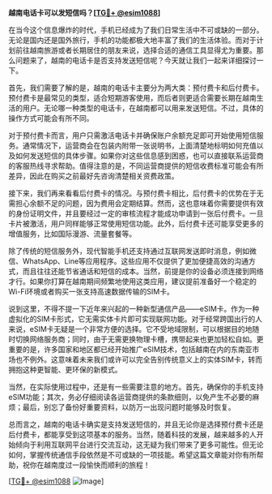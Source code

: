 **越南电话卡可以发短信吗？[[TG💪+ @esim1088](https://t.me/s/esim1088)]**

在当今这个信息爆炸的时代，手机已经成为了我们日常生活中不可或缺的一部分。无论是国内还是国外旅行，手机的功能都极大地丰富了我们的生活体验。而对于计划前往越南旅游或者长期居住的朋友来说，选择合适的通信工具显得尤为重要。那么问题来了，越南的电话卡是否支持发送短信呢？今天就让我们一起来详细探讨一下。

首先，我们需要了解的是，越南的电话卡主要分为两大类：预付费卡和后付费卡。预付费卡是最常见的类型，适合短期游客使用，而后者则更适合需要长期在越南生活的用户。无论哪一种类型的电话卡，在越南都可以用来发送短信。不过，具体的操作方式可能会有所不同。

对于预付费卡而言，用户只需激活电话卡并确保账户余额充足即可开始使用短信服务。通常情况下，运营商会在包装内附带一张说明书，上面清楚地标明如何充值以及如何发送短信的具体步骤。如果你对这些信息感到困惑，也可以直接联系运营商的客服热线寻求帮助。值得注意的是，不同运营商提供的短信收费标准可能会有所差异，因此在购买之前最好先咨询清楚相关资费政策。

接下来，我们再来看看后付费卡的情况。与预付费卡相比，后付费卡的优势在于无需担心余额不足的问题，因为费用会定期结算。然而，这也意味着你需要提供有效的身份证明文件，并且要经过一定的审核流程才能成功申请到一张后付费卡。一旦卡片被激活，用户同样能够正常使用短信功能。此外，后付费卡还可能享受更多的增值服务，比如国际漫游、流量套餐等。

除了传统的短信服务外，现代智能手机还支持通过互联网发送即时消息，例如微信、WhatsApp、Line等应用程序。这些应用不仅提供了更加便捷高效的沟通方式，而且往往还能节省通话和短信的成本。当然，前提是你的设备必须连接到网络才行。如果你打算在越南期间频繁地使用这类应用，建议提前准备好一个稳定的Wi-Fi环境或者购买一张支持高速数据传输的SIM卡。

说到这里，不得不提一下近年来兴起的一种新型通信产品——eSIM卡。作为一种虚拟化的SIM卡形式，它无需实体卡片即可实现联网功能。对于经常跨国出行的人来说，eSIM卡无疑是一个非常方便的选择。它不受地域限制，可以根据目的地随时切换网络服务商；同时，由于无需更换物理卡槽，携带起来也更加轻松自如。更重要的是，许多国家和地区都已经开始推广eSIM技术，包括越南在内的东南亚市场也不例外。这意味着未来我们或许可以完全告别传统意义上的实体SIM卡，转而拥抱这种更智能、更环保的新模式。

当然，在实际使用过程中，还是有一些需要注意的地方。首先，确保你的手机支持eSIM功能；其次，务必仔细阅读各运营商提供的条款细则，以免产生不必要的麻烦；最后，别忘了备份好重要资料，以防万一出现问题时能够及时恢复。

总而言之，越南的电话卡确实是支持发送短信的，并且无论你是选择预付费卡还是后付费卡，都能享受到这项基本的服务。当然，随着科技的发展，越来越多的人开始倾向于利用互联网平台进行交流互动，这无疑为我们带来了更多可能性。但无论如何，掌握传统通信手段依然是不可或缺的一项技能。希望这篇文章能对你有所帮助，祝你在越南度过一段愉快而顺利的旅程！

[[TG💪+ @esim1088](https://t.me/s/esim1088) ![Image](https://i.postimg.cc/4NQfJmqS/Snipaste-2025-05-13-00-14-12.png)]